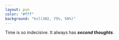 ```yaml
---
layout: pun
color: "#fff"
background: "hsl(302, 75%, 50%)"
---
```

Time is so indecisive. It always has ***second thoughts***.

